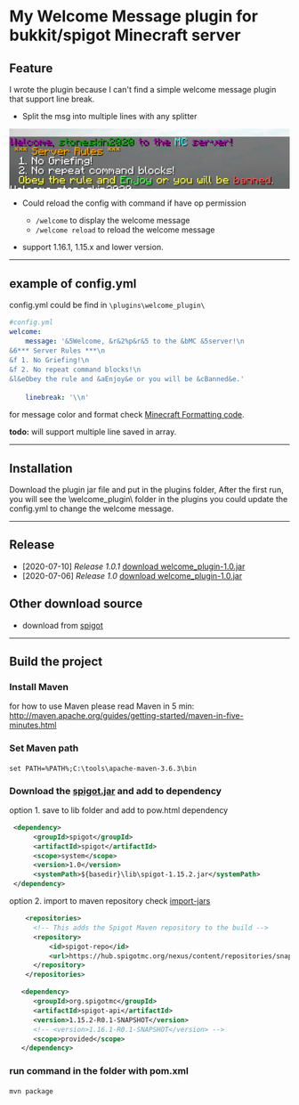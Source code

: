 # My Welcome Message plugin for bukkit/spigot Minecraft server

## Feature

I wrote the plugin because I can't find a simple welcome message plugin that support line break.

- Split the msg into multiple lines with any splitter

![screenshot](./screenshot.jpg)

- Could reload the config with command if have op permission
  
  - `/welcome` to display the welcome message
  - `/welcome reload` to reload the welcome message

- support 1.16.1, 1.15.x and lower version.
------

## example of config.yml

config.yml could be find in `\plugins\welcome_plugin\`

```yml
#config.yml
welcome:
    message: '&5Welcome, &r&2%p&r&5 to the &bMC &5server!\n
&6*** Server Rules ***\n
&f 1. No Griefing!\n
&f 2. No repeat command blocks!\n
&l&eObey the rule and &aEnjoy&e or you will be &cBanned&e.'

    linebreak: '\\n'
```

for message color and format check [Minecraft Formatting code](https://minecraft.gamepedia.com/Formatting_codes).

**todo:** will support multiple line saved in array.

------

## Installation

Download the plugin jar file and put in the plugins folder,
After the first run, you will see the \welcome_plugin\ folder in the plugins
you could update the config.yml to change the welcome message.

------

## Release

- [2020-07-10] *Release 1.0.1* [download welcome_plugin-1.0.jar](./release/welcome_plugin-1.0.1.jar)
- [2020-07-06] *Release 1.0* [download welcome_plugin-1.0.jar](./release/welcome_plugin-1.0.jar)

## Other download source

- download from [spigot](https://www.spigotmc.org/resources/welcome-message-plugin-support-multiple-lines.81206/)

------

## Build the project

### Install Maven

for how to use Maven please read Maven in 5 min:
<http://maven.apache.org/guides/getting-started/maven-in-five-minutes.html>

### Set Maven path

`set PATH=%PATH%;C:\tools\apache-maven-3.6.3\bin`

### Download the [spigot.jar](./lib/spigot-1.15.2.jar) and add to dependency

option 1. save to lib folder and add to pow.html dependency

   ```xml
    <dependency>
         <groupId>spigot</groupId>
         <artifactId>spigot</artifactId>
         <scope>system</scope>
         <version>1.0</version>
         <systemPath>${basedir}\lib\spigot-1.15.2.jar</systemPath>
    </dependency>
   ```

option 2. import to maven repository
check [import-jars](http://maven.apache.org/general.html#importing-jars)

```xml
    <repositories>
      <!-- This adds the Spigot Maven repository to the build -->
      <repository>
          <id>spigot-repo</id>
          <url>https://hub.spigotmc.org/nexus/content/repositories/snapshots/</url>
      </repository>
    </repositories>
```

 ```xml
    <dependency>
       <groupId>org.spigotmc</groupId>
       <artifactId>spigot-api</artifactId>
       <version>1.15.2-R0.1-SNAPSHOT</version>
       <!-- <version>1.16.1-R0.1-SNAPSHOT</version> -->
       <scope>provided</scope>
    </dependency>
 ```

### run command in the folder with pom.xml

`mvn package`
